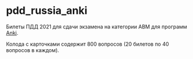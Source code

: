 # pdd_russia_anki

Билеты ПДД 2021 для сдачи экзамена на категории ABM для программ [Anki](https://apps.ankiweb.net/).

Колода с карточками содержит 800 вопросов (20 билетов по 40 вопросов в каждом).